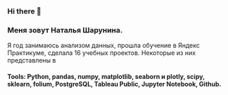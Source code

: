 ### Hi there 👋
### Меня зовут Наталья Шарунина.
Я год занимаюсь анализом данных, прошла обучение в Яндекс Практикуме, сделала 16 учебных проектов. Некоторые из них представлены в 
  
#### Tools: Python, pandas, numpy, matplotlib, seaborn и plotly, scipy, sklearn, folium, PostgreSQL, Tableau Public, Jupyter Notebook, Github.


<!--
**ShNat24/ShNat24** is a ✨ _special_ ✨ repository because its `README.md` (this file) appears on your GitHub profile.

Here are some ideas to get you started:

- 🔭 I’m currently working on ...
- 🌱 I’m currently learning ...
- 👯 I’m looking to collaborate on ...
- 🤔 I’m looking for help with ...
- 💬 Ask me about ...
- 📫 How to reach me: ...
- 😄 Pronouns: ...
- ⚡ Fun fact: ...
-->
